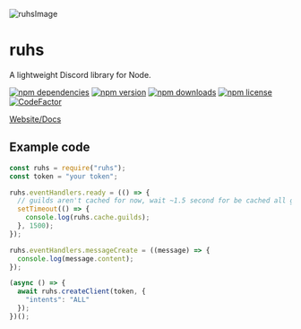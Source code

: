 ![ruhsImage](https://cdn.discordapp.com/attachments/751536546578038874/752087133103063050/ruhs_1.png)

# ruhs
A lightweight Discord library for Node.

[![npm dependencies](https://img.shields.io/librariesio/release/npm/ruhs?style=flat-square)](https://npmjs.com/package/ruhs?activeTab=dependencies)
[![npm version](https://img.shields.io/npm/v/ruhs?style=flat-square)](https://npmjs.com/package/ruhs)
[![npm downloads](https://img.shields.io/npm/dt/ruhs?style=flat-square)](https://npmjs.com/package/ruhs)
[![npm license](https://img.shields.io/npm/l/ruhs?style=flat-square)](https://npmjs.com/package/ruhs)
[![CodeFactor](https://img.shields.io/codefactor/grade/github/acarnd03/ruhs?style=flat-square)](https://codefactor.io/repository/github/acarnd03/ruhs)

[Website/Docs](https://acarnd03.gitbook.io/ruhs)

## Example code
```js
const ruhs = require("ruhs");
const token = "your token";

ruhs.eventHandlers.ready = (() => {
  // guilds aren't cached for now, wait ~1.5 second for be cached all guilds.
  setTimeout(() => {
    console.log(ruhs.cache.guilds);
  }, 1500);
});

ruhs.eventHandlers.messageCreate = ((message) => {
  console.log(message.content);
});

(async () => {
  await ruhs.createClient(token, {
    "intents": "ALL"
  });
})();
```
